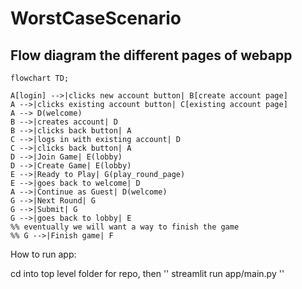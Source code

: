 # WorstCaseScenario

## Flow diagram the different pages of webapp

```mermaid
flowchart TD;

A[login] -->|clicks new account button| B[create account page]
A -->|clicks existing account button| C[existing account page]
A --> D(welcome)
B -->|creates account| D
B -->|clicks back button| A
C -->|logs in with existing account| D
C -->|clicks back button| A
D -->|Join Game| E(lobby)
D -->|Create Game| E(lobby)
E -->|Ready to Play| G(play_round_page)
E -->|goes back to welcome| D
A -->|Continue as Guest| D(welcome)
G -->|Next Round| G
G -->|Submit| G
G -->|goes back to lobby| E
%% eventually we will want a way to finish the game
%% G -->|Finish game| F

```

How to run app:

cd into top level folder for repo, then
''
streamlit run app/main.py 
''
